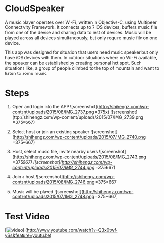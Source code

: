 # CloudSpeaker

A music player operates over Wi-Fi, written in Objective-C, using Multipeer Connectivity Framework. It connects up to 7 iOS devices, buffers music file from one of the device and sharing data to rest of devices. Music will be played across all devices simultaneously, but only require music file on one device. 

This app was designed for situation that users need music speaker but only have iOS devices with them. In outdoor situations where no Wi-Fi available, the speaker can be established by creating personal hot spot. Such situations like, a group of people climbed to the top of mountain and want to listen to some music. 

# Steps
1. Open and login into the APP
![screenshot](http://shihengz.com/wp-content/uploads/2015/08/IMG_2737.png =375x)
![screenshot](ttp://shihengz.com/wp-content/uploads/2015/07/IMG_2739.png =375*667)

2. Select host or join an existing speaker
![screenshot](http://shihengz.com/wp-content/uploads/2015/07/IMG_2740.png =375*667)

3. Host, select music file, invite nearby users
![screenshot](http://shihengz.com/wp-content/uploads/2015/08/IMG_2743.png =375*667)
![screenshot](http://shihengz.com/wp-content/uploads/2015/07/IMG_2744.png =375*667)

4. Join a host
![screenshot](http://shihengz.com/wp-content/uploads/2015/08/IMG_2746.png =375*667)

5. Music will be played
![screenshot](http://shihengz.com/wp-content/uploads/2015/07/IMG_2748.png =375*667)

# Test Video
[![video](http://img.youtube.com/vi/Q3x0twf-ySs&feature=youtu.be/0.jpg)]
(http://www.youtube.com/watch?v=Q3x0twf-ySs&feature=youtu.be)
